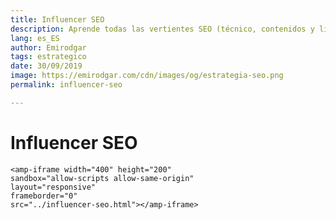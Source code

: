 ```yaml
---
title: Influencer SEO
description: Aprende todas las vertientes SEO (técnico, contenidos y linking) y domínalas como un experto
lang: es_ES
author: Emirodgar
tags: estrategico
date: 30/09/2019
image: https://emirodgar.com/cdn/images/og/estrategia-seo.png
permalink: influencer-seo

---
```


# Influencer SEO

```
<amp-iframe width="400" height="200"
sandbox="allow-scripts allow-same-origin"
layout="responsive"
frameborder="0"
src="../influencer-seo.html"></amp-iframe>
```
<!--stackedit_data:
eyJoaXN0b3J5IjpbLTE4MDU0NjExNDJdfQ==
-->